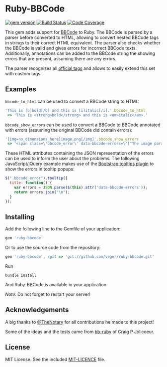 # Ruby-BBCode

[![gem version](https://badge.fury.io/rb/ruby-bbcode.svg)](https://badge.fury.io/rb/ruby-bbcode) [![Build Status](https://travis-ci.org/veger/ruby-bbcode.svg?branch=master)](https://travis-ci.org/veger/ruby-bbcode) [![Code Coverage](https://coveralls.io/repos/github/veger/ruby-bbcode/badge.svg?branch=master)](https://coveralls.io/github/veger/ruby-bbcode?branch=master)

This gem adds support for [BBCode](http:/www.bbcode.org/) to Ruby. The BBCode is parsed by a parser before converted to HTML, allowing to convert nested BBCode tags in strings to their correct HTML equivalent. The parser also checks whether the BBCode is valid and gives errors for incorrect BBCode texts.
Additionally, annotations can be added to the BBCode string the showing errors that are present, assuming there are any errors.

The parser recognizes all [official tags](http://www.bbcode.org/reference.php) and allows to easily extend this set with custom tags.

## Examples

`bbcode_to_html` can be used to convert a BBCode string to HTML:

```ruby
'This is [b]bold[/b] and this is [i]italic[/i].'.bbcode_to_html
 => 'This is <strong>bold</strong> and this is <em>italic</em>.'
 ```

`bbcode_show_errors` can be used to convert a BBCode to BBCode annotated with errors (assuming the original BBCode did contain errors):

```ruby
'[img=no_dimensions_here]image.png[/img]'.bbcode_show_errors
 => '<span class=\'bbcode_error\' data-bbcode-errors=\'["The image parameters \'no_dimensions_here\' are incorrect, \'<width>x<height>\' excepted"]\'>[img]</span>image.png[/img]'
 ```

These HTML attributes containing the JSON representation of the errors can be used to inform the user about the problems.
The following JavaScript/jQuery example makes use of the [Bootstrap tooltips plugin](http://getbootstrap.com/javascript/#tooltips) to show the errors in tooltip popups:
```javascript
$(".bbcode_error").tooltip({
  title: function() {
    var errors = JSON.parse($(this).attr('data-bbcode-errors'));
    return errors.join("\n");
  }
});
```

## Installing

Add the following line to the Gemfile of your application:
```ruby
gem 'ruby-bbcode'
```

Or to use the source code from the repository:
```ruby
gem 'ruby-bbcode', :git => 'git://github.com/veger/ruby-bbcode.git'
```

Run
```shell
bundle install
```

And Ruby-BBCode is available in your application.

_Note_: Do not forget to restart your server!

## Acknowledgements

A big thanks to [@TheNotary](https://github.com/TheNotary) for all contributions he made to this project!

Some of the ideas and the tests came from [bb-ruby](https://github.com/cpjolicoeur/bb-ruby) of Craig P Jolicoeur.

## License

MIT License. See the included [MIT-LICENCE](MIT-LICENSE) file.
